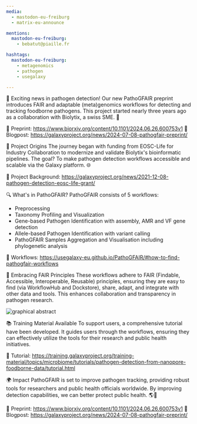 ```yaml
---
media:
  - mastodon-eu-freiburg
  - matrix-eu-announce

mentions:
  mastodon-eu-freiburg:
    - bebatut@piaille.fr 

hashtags:
  mastodon-eu-freiburg:
    - metagenomics
    - pathogen
    - usegalaxy

---
```


🚀 Exciting news in pathogen detection!
Our new PathoGFAIR preprint introduces FAIR and adaptable (meta)genomics workflows for detecting and tracking foodborne pathogens. This project started nearly three years ago as a collaboration with Biolytix, a swiss SME. 🌟

📝 Preprint: https://www.biorxiv.org/content/10.1101/2024.06.26.600753v1
🔗 Blogpost: https://galaxyproject.org/news/2024-07-08-pathogfair-preprint/


🏁 Project Origins
The journey began with funding from EOSC-Life for Industry Collaboration to modernize and validate Biolytix's bioinformatic pipelines. The goal? To make pathogen detection workflows accessible and scalable via the Galaxy platform. 🌐

🔗 Project Background: https://galaxyproject.org/news/2021-12-08-pathogen-detection-eosc-life-grant/


🔍 What's in PathoGFAIR?
PathoGFAIR consists of 5 workflows:
- Preprocessing
- Taxonomy Profiling and Visualization
- Gene-based Pathogen Identification with assembly, AMR and VF gene detection
- Allele-based Pathogen Identification with variant calling
- PathoGFAIR Samples Aggregation and Visualisation including phylogenetic analysis

🔗 Workflows: https://usegalaxy-eu.github.io/PathoGFAIR/#how-to-find-pathogfair-workflows


🌟 Embracing FAIR Principles
These workflows adhere to FAIR (Findable, Accessible, Interoperable, Reusable) principles, ensuring they are easy to find (via WorkflowHub and Dockstore), share, adapt, and integrate with other data and tools. This enhances collaboration and transparency in pathogen research.

![graphical abstract](https://raw.githubusercontent.com/usegalaxy-eu/galaxy-social/335ea9443332660a9f406c2439ff95e832426eee/posts/images/2024-07-09-pathogair-preprint-graphical-abstract.png)


📚 Training Material Available
To support users, a comprehensive tutorial have been developed. It guides users through the workflows, ensuring they can effectively utilize the tools for their research and public health initiatives.

🔗 Tutorial: https://training.galaxyproject.org/training-material/topics/microbiome/tutorials/pathogen-detection-from-nanopore-foodborne-data/tutorial.html


🌍 Impact
PathoGFAIR is set to improve pathogen tracking, providing robust tools for researchers and public health officials worldwide. By improving detection capabilities, we can better protect public health. 🌎🔬

📝 Preprint: https://www.biorxiv.org/content/10.1101/2024.06.26.600753v1
🔗 Blogpost: https://galaxyproject.org/news/2024-07-08-pathogfair-preprint/
